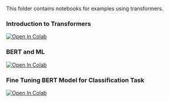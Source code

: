 This folder contains notebooks for examples using transformers.

### Introduction to Transformers
[![Open In Colab](https://colab.research.google.com/assets/colab-badge.svg)](https://colab.research.google.com/github/manaranjanp/nlpclassv1/blob/main/Transformers/Introduction%20to%20Transformers.ipynb)

### BERT and ML
[![Open In Colab](https://colab.research.google.com/assets/colab-badge.svg)](https://colab.research.google.com/github/manaranjanp/nlpclassv1/blob/main/Transformers/A_Visual_Notebook_to_Using_BERT_for_the_First_Time.ipynb)

### Fine Tuning BERT Model for Classification Task
[![Open In Colab](https://colab.research.google.com/assets/colab-badge.svg)](https://colab.research.google.com/github/manaranjanp/nlpclassv1/blob/main/Transformers/BERT_fine_tunning_in_TensorFlow_2_with_Keras_API.ipynb)


